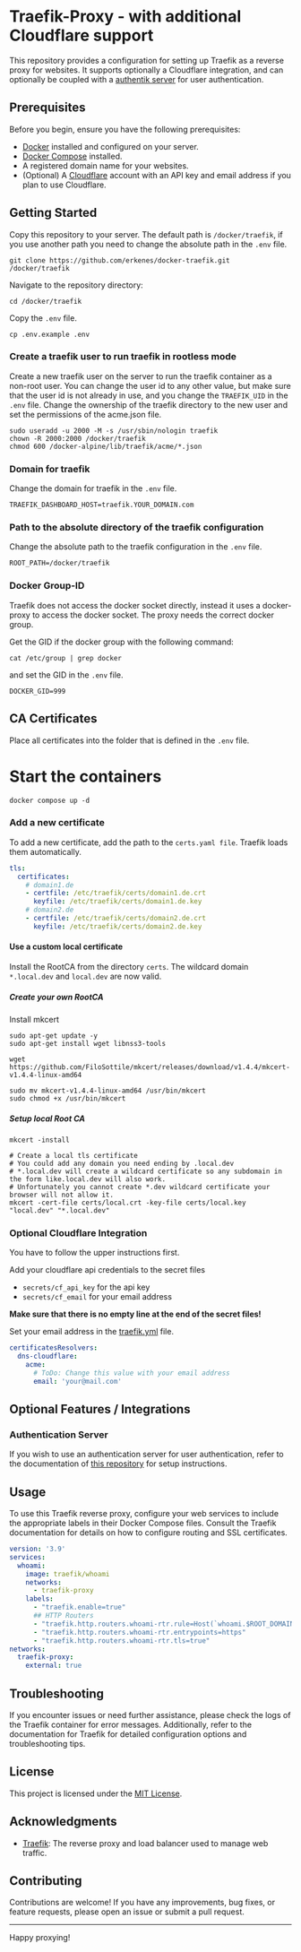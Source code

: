 # Traefik-Proxy - with additional Cloudflare support

This repository provides a configuration for setting up Traefik as a reverse proxy for websites.
It supports optionally a Cloudflare integration, and can optionally be coupled with a [authentik server](https://github.com/erkenes/docker-authentik) for user authentication.


## Prerequisites

Before you begin, ensure you have the following prerequisites:

- [Docker](https://www.docker.com/) installed and configured on your server.
- [Docker Compose](https://docs.docker.com/compose/install/) installed.
- A registered domain name for your websites.
- (Optional) A [Cloudflare](https://www.cloudflare.com/) account with an API key and email address if you plan to use Cloudflare.


## Getting Started

Copy this repository to your server. The default path is `/docker/traefik`, if you use another path you need to change the absolute path in the `.env` file.
```shell
git clone https://github.com/erkenes/docker-traefik.git /docker/traefik
```

Navigate to the repository directory:
```shell
cd /docker/traefik
```

Copy the `.env` file.
```shell
cp .env.example .env
```


### Create a traefik user to run traefik in rootless mode

Create a new traefik user on the server to run the traefik container as a non-root user.
You can change the user id to any other value, but make sure that the user id is not already in use, and you change the `TRAEFIK_UID` in the `.env` file.
Change the ownership of the traefik directory to the new user and set the permissions of the acme.json file.

```shell
sudo useradd -u 2000 -M -s /usr/sbin/nologin traefik
chown -R 2000:2000 /docker/traefik
chmod 600 /docker-alpine/lib/traefik/acme/*.json
```


### Domain for traefik

Change the domain for traefik in the `.env` file.
```text
TRAEFIK_DASHBOARD_HOST=traefik.YOUR_DOMAIN.com
```


### Path to the absolute directory of the traefik configuration

Change the absolute path to the traefik configuration in the `.env` file.
```text
ROOT_PATH=/docker/traefik
```


### Docker Group-ID

Traefik does not access the docker socket directly, instead it uses a docker-proxy to access the docker socket.
The proxy needs the correct docker group.

Get the GID if the docker group with the following command:
```shell
cat /etc/group | grep docker
```

and set the GID in the `.env` file.
```text
DOCKER_GID=999
```


## CA Certificates

Place all certificates into the folder that is defined in the `.env` file.


# Start the containers

```shell
docker compose up -d
```


### Add a new certificate

To add a new certificate, add the path to the `certs.yaml file`. Traefik loads them automatically.

```yaml
tls:
  certificates:
    # domain1.de
    - certfile: /etc/traefik/certs/domain1.de.crt
      keyfile: /etc/traefik/certs/domain1.de.key
    # domain2.de
    - certfile: /etc/traefik/certs/domain2.de.crt
      keyfile: /etc/traefik/certs/domain2.de.key
```


#### Use a custom local certificate

Install the RootCA from the directory `certs`. The wildcard domain `*.local.dev` and `local.dev` are now valid.


##### Create your own RootCA

Install mkcert

```shell
sudo apt-get update -y
sudo apt-get install wget libnss3-tools

wget https://github.com/FiloSottile/mkcert/releases/download/v1.4.4/mkcert-v1.4.4-linux-amd64

sudo mv mkcert-v1.4.4-linux-amd64 /usr/bin/mkcert
sudo chmod +x /usr/bin/mkcert
```


##### Setup local Root CA

```shell
mkcert -install

# Create a local tls certificate
# You could add any domain you need ending by .local.dev
# *.local.dev will create a wildcard certificate so any subdomain in the form like.local.dev will also work.
# Unfortunately you cannot create *.dev wildcard certificate your browser will not allow it.
mkcert -cert-file certs/local.crt -key-file certs/local.key "local.dev" "*.local.dev"
```


### Optional Cloudflare Integration

You have to follow the upper instructions first.

Add your cloudflare api credentials to the secret files
- `secrets/cf_api_key` for the api key
- `secrets/cf_email` for your email address

**Make sure that there is no empty line at the end of the secret files!**

Set your email address in the [traefik.yml](AppData/traefik-proxy/traefik.yml) file.
```yaml
certificatesResolvers:
  dns-cloudflare:
    acme:
      # ToDo: Change this value with your email address
      email: 'your@mail.com'
```

## Optional Features / Integrations


### Authentication Server

If you wish to use an authentication server for user authentication, refer to the documentation of [this repository](https://github.com/erkenes/docker-authentik) for setup instructions.


## Usage

To use this Traefik reverse proxy, configure your web services to include the appropriate labels in their Docker Compose files.
Consult the Traefik documentation for details on how to configure routing and SSL certificates.

```yaml
version: '3.9'
services:
  whoami:
    image: traefik/whoami
    networks:
      - traefik-proxy
    labels:
      - "traefik.enable=true"
      ## HTTP Routers
      - "traefik.http.routers.whoami-rtr.rule=Host(`whoami.$ROOT_DOMAIN_NAME`)"
      - "traefik.http.routers.whoami-rtr.entrypoints=https"
      - "traefik.http.routers.whoami-rtr.tls=true"
networks:
  traefik-proxy:
    external: true
```


## Troubleshooting

If you encounter issues or need further assistance, please check the logs of the Traefik container for error messages.
Additionally, refer to the documentation for Traefik for detailed configuration options and troubleshooting tips.


## License

This project is licensed under the [MIT License](LICENSE).


## Acknowledgments

- [Traefik](https://traefik.io/): The reverse proxy and load balancer used to manage web traffic.


## Contributing

Contributions are welcome! If you have any improvements, bug fixes, or feature requests, please open an issue or submit a pull request.

---

Happy proxying!
